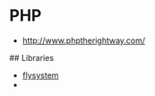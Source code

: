 # PHP
 * http://www.phptherightway.com/

 
## Libraries
  * [flysystem](http://flysystem.thephpleague.com/)
  *
